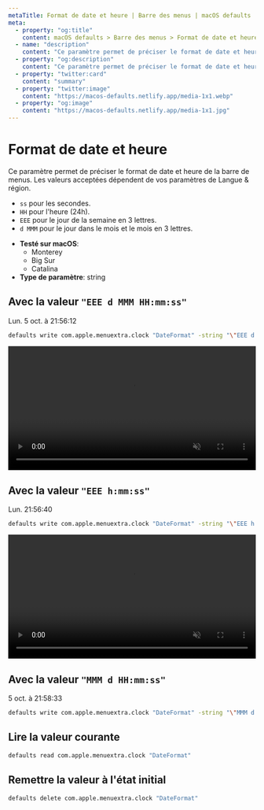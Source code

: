 ```yaml
---
metaTitle: Format de date et heure | Barre des menus | macOS defaults
meta:
  - property: "og:title"
    content: macOS defaults > Barre des menus > Format de date et heure
  - name: "description"
    content: "Ce paramètre permet de préciser le format de date et heure de la barre de menus.\nLes valeurs acceptées dépendent de vos paramètres de Langue & région.\n\n- `ss` pour les secondes.\n- `HH` pour l'heure (24h).\n- `EEE` pour le jour de la semaine en 3 lettres.\n- `d MMM` pour le jour dans le mois et le mois en 3 lettres.\n"
  - property: "og:description"
    content: "Ce paramètre permet de préciser le format de date et heure de la barre de menus.\nLes valeurs acceptées dépendent de vos paramètres de Langue & région.\n\n- `ss` pour les secondes.\n- `HH` pour l'heure (24h).\n- `EEE` pour le jour de la semaine en 3 lettres.\n- `d MMM` pour le jour dans le mois et le mois en 3 lettres.\n"
  - property: "twitter:card"
    content: "summary"
  - property: "twitter:image"
    content: "https://macos-defaults.netlify.app/media-1x1.webp"
  - property: "og:image"
    content: "https://macos-defaults.netlify.app/media-1x1.jpg"
---
```

# Format de date et heure

Ce paramètre permet de préciser le format de date et heure de la barre de menus.
Les valeurs acceptées dépendent de vos paramètres de Langue & région.

- `ss` pour les secondes.
- `HH` pour l'heure (24h).
- `EEE` pour le jour de la semaine en 3 lettres.
- `d MMM` pour le jour dans le mois et le mois en 3 lettres.


<!-- break lists -->

- **Testé sur macOS**:
  * Monterey
  * Big Sur
  * Catalina
- **Type de paramètre**: string

## Avec la valeur `"EEE d MMM HH:mm:ss"`

Lun. 5 oct. à 21:56:12

```bash
defaults write com.apple.menuextra.clock "DateFormat" -string "\"EEE d MMM HH:mm:ss\"" 
```
<video autoplay loop muted playsinline width="727" height="40" style="max-width: 100%; height: auto">
  <source src="./menubar-DateFormat-EEE_d_MMM_HH.mm.ss.mp4" type="video/mp4">
  Exemple avec la valeur "EEE d MMM HH:mm:ss"
</video>

## Avec la valeur `"EEE h:mm:ss"`

Lun. 21:56:40

```bash
defaults write com.apple.menuextra.clock "DateFormat" -string "\"EEE h:mm:ss\"" 
```
<video autoplay loop muted playsinline width="727" height="40" style="max-width: 100%; height: auto">
  <source src="./menubar-DateFormat-EEE_h.mm.ss.mp4" type="video/mp4">
  Exemple avec la valeur "EEE h:mm:ss"
</video>

## Avec la valeur `"MMM d HH:mm:ss"`

5 oct. à 21:58:33

```bash
defaults write com.apple.menuextra.clock "DateFormat" -string "\"MMM d HH:mm:ss\"" 
```

## Lire la valeur courante
```bash
defaults read com.apple.menuextra.clock "DateFormat"
```

## Remettre la valeur à l'état initial
```bash
defaults delete com.apple.menuextra.clock "DateFormat"
```
